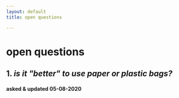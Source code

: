 ```yaml
---
layout: default
title: open questions

---
```


# open questions

## 1. _is it "better" to use paper or plastic bags?_
#### asked & updated 05-08-2020

